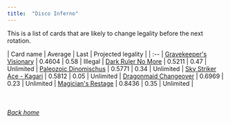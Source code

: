 ```yaml
---
title:  "Disco Inferno"
---
```


This is a list of cards that are likely to change legality before the next rotation.

| Card name | Average | Last | Projected legality |
| :-- |
[Gravekeeper's Visionary](https://db.ygoprodeck.com/card/?search=Gravekeeper's%20Visionary) | 0.4604 | 0.58 | Illegal |
[Dark Ruler No More](https://db.ygoprodeck.com/card/?search=Dark%20Ruler%20No%20More) | 0.5211 | 0.47 | Unlimited |
[Paleozoic Dinomischus](https://db.ygoprodeck.com/card/?search=Paleozoic%20Dinomischus) | 0.5771 | 0.34 | Unlimited |
[Sky Striker Ace - Kagari](https://db.ygoprodeck.com/card/?search=Sky%20Striker%20Ace%20-%20Kagari) | 0.5812 | 0.05 | Unlimited |
[Dragonmaid Changeover](https://db.ygoprodeck.com/card/?search=Dragonmaid%20Changeover) | 0.6969 | 0.23 | Unlimited |
[Magician's Restage](https://db.ygoprodeck.com/card/?search=Magician's%20Restage) | 0.8436 | 0.35 | Unlimited |

<br>

###### [Back home](index)